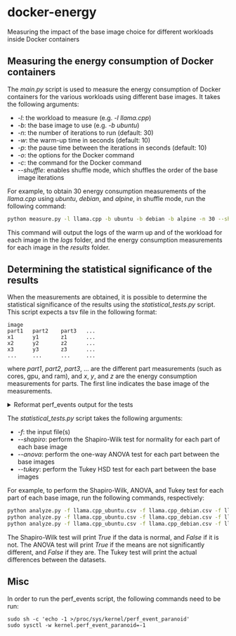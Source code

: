 # docker-energy
Measuring the impact of the base image choice for different workloads inside Docker containers

## Measuring the energy consumption of Docker containers
The _main.py_ script is used to measure the energy consumption of Docker containers for the various workloads using different base images.
It takes the following arguments:
- _-l_: the workload to measure (e.g. _-l llama.cpp_)
- _-b_: the base image to use (e.g. _-b ubuntu_)
- _-n_: the number of iterations to run (default: 30)
- _-w_: the warm-up time in seconds (default: 10)
- _-p_: the pause time between the iterations in seconds (default: 10)
- _-o_: the options for the Docker command
- _-c_: the command for the Docker command
- _--shuffle_: enables shuffle mode, which shuffles the order of the base image iterations

For example, to obtain 30 energy consumption measurements of the _llama.cpp_ using _ubuntu_, _debian_, and _alpine_, in shuffle mode, run the following command:
```bash
python measure.py -l llama.cpp -b ubuntu -b debian -b alpine -n 30 --shuffle
```

This command will output the logs of the warm up and of the workload for each image in the _logs_ folder, and the energy consumption measurements for each image in the _results_ folder.

## Determining the statistical significance of the results
When the measurements are obtained, it is possible to determine the statistical significance of the results using the _statistical_tests.py_ script.
This script expects a tsv file in the following format:
```tsv
image
part1   part2    part3   ...
x1      y1       z1      ...
x2      y2       z2      ...
x3      y3       z3      ...
...     ...      ...     ...
```
where _part1_, _part2_, _part3_, ... are the different part measurements (such as cores, gpu, and ram), and _x_, _y_, and _z_ are the energy consumption measurements for parts. The first line indicates the base image of the measurements.

<details>
  <summary>Reformat perf_events output for the tests</summary>

  In order to use the _statistical_tests.py_ script, the output of the perf_events script needs to be reformatted. This can be done using the following command:
  ```bash
    python parse.py -f input_file.txt
  ```

</details>

The _statistical_tests.py_ script takes the following arguments:
- _-f_: the input file(s)
- _--shapiro_: perform the Shapiro-Wilk test for normality for each part of each base image
- _--anova_: perform the one-way ANOVA test for each part between the base images
- _--tukey_: perform the Tukey HSD test for each part between the base images

For example, to perform the Shapiro-Wilk, ANOVA, and Tukey test for each part of each base image, run the following commands, respectively:
```bash
python analyze.py -f llama.cpp_ubuntu.csv -f llama.cpp_debian.csv -f llama.cpp_alpine.csv --shapiro
python analyze.py -f llama.cpp_ubuntu.csv -f llama.cpp_debian.csv -f llama.cpp_alpine.csv --anova
python analyze.py -f llama.cpp_ubuntu.csv -f llama.cpp_debian.csv -f llama.cpp_alpine.csv --tukey
```

The Shapiro-Wilk test will print _True_ if the data is normal, and _False_ if it is not.
The ANOVA test will print _True_ if the means are not significantly different, and _False_ if they are.
The Tukey test will print the actual differences between the datasets.

## Misc
In order to run the perf_events script, the following commands need to be run:
```
sudo sh -c 'echo -1 >/proc/sys/kernel/perf_event_paranoid'
sudo sysctl -w kernel.perf_event_paranoid=-1
```